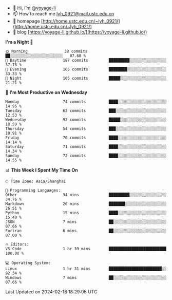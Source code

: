 - 👋 Hi, I’m [@voyage-li](https://github.com/voyage-li/)
- 📫 How to reach me [lyh_0921@mail.ustc.edu.cn](mailto:lyh_0921@mail.ustc.edu.cn)
- 👯 homepage [http://home.ustc.edu.cn/~lyh_0921/](http://home.ustc.edu.cn/~lyh_0921/)
- 🥤 blog [https://voyage-li.github.io/](https://voyage-li.github.io/)

<!--START_SECTION:waka-->
**I'm a Night 🦉** 

```text
🌞 Morning                38 commits          ██░░░░░░░░░░░░░░░░░░░░░░░   07.68 % 
🌆 Daytime                187 commits         █████████░░░░░░░░░░░░░░░░   37.78 % 
🌃 Evening                165 commits         ████████░░░░░░░░░░░░░░░░░   33.33 % 
🌙 Night                  105 commits         █████░░░░░░░░░░░░░░░░░░░░   21.21 % 
```
📅 **I'm Most Productive on Wednesday** 

```text
Monday                   74 commits          ████░░░░░░░░░░░░░░░░░░░░░   14.95 % 
Tuesday                  62 commits          ███░░░░░░░░░░░░░░░░░░░░░░   12.53 % 
Wednesday                92 commits          █████░░░░░░░░░░░░░░░░░░░░   18.59 % 
Thursday                 54 commits          ███░░░░░░░░░░░░░░░░░░░░░░   10.91 % 
Friday                   70 commits          ████░░░░░░░░░░░░░░░░░░░░░   14.14 % 
Saturday                 71 commits          ████░░░░░░░░░░░░░░░░░░░░░   14.34 % 
Sunday                   72 commits          ████░░░░░░░░░░░░░░░░░░░░░   14.55 % 
```


📊 **This Week I Spent My Time On** 

```text
🕑︎ Time Zone: Asia/Shanghai

💬 Programming Languages: 
Other                    34 mins             █████████░░░░░░░░░░░░░░░░   34.76 % 
Markdown                 26 mins             ███████░░░░░░░░░░░░░░░░░░   26.51 % 
Python                   15 mins             ████░░░░░░░░░░░░░░░░░░░░░   15.40 % 
JSON                     7 mins              ██░░░░░░░░░░░░░░░░░░░░░░░   07.66 % 
Fortran                  6 mins              ██░░░░░░░░░░░░░░░░░░░░░░░   07.00 % 

🔥 Editors: 
VS Code                  1 hr 39 mins        █████████████████████████   100.00 % 

💻 Operating System: 
Linux                    1 hr 31 mins        ███████████████████████░░   92.34 % 
Windows                  7 mins              ██░░░░░░░░░░░░░░░░░░░░░░░   07.66 % 
```


 Last Updated on 2024-02-18 18:29:06 UTC
<!--END_SECTION:waka-->